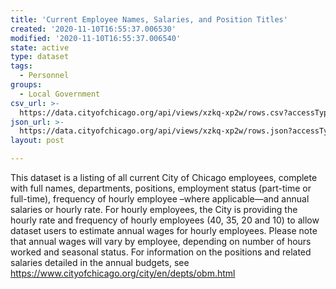 ```yaml
---
title: 'Current Employee Names, Salaries, and Position Titles'
created: '2020-11-10T16:55:37.006530'
modified: '2020-11-10T16:55:37.006540'
state: active
type: dataset
tags:
  - Personnel
groups:
  - Local Government
csv_url: >-
  https://data.cityofchicago.org/api/views/xzkq-xp2w/rows.csv?accessType=DOWNLOAD
json_url: >-
  https://data.cityofchicago.org/api/views/xzkq-xp2w/rows.json?accessType=DOWNLOAD
layout: post

---
```

This dataset is a listing of all current City of Chicago employees, complete with full names, departments, positions, employment status (part-time or full-time), frequency of hourly employee –where applicable—and annual salaries or hourly rate. For hourly employees, the City is providing the hourly rate and frequency of hourly employees (40, 35, 20 and 10) to allow dataset users to estimate annual wages for hourly employees. Please note that annual wages will vary by employee, depending on number of hours worked and seasonal status. For information on the positions and related salaries detailed in the annual budgets, see https://www.cityofchicago.org/city/en/depts/obm.html
